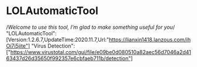 # LOLAutomaticTool
/*Welcome to use this tool, I'm glad to make something useful for you*/
"LOLAutomaticTool":[Version:1.2.6.7,UpdateTime:2020.11.7,Url:"https://lianxin1418.lanzous.com/ihOi7i5jite"]
"Virus Detection":["https://www.virustotal.com/gui/file/e09be0d080510a82aec56d7046a2d4163437d26d35650f992357e6cbfaeb711b/detection"]
